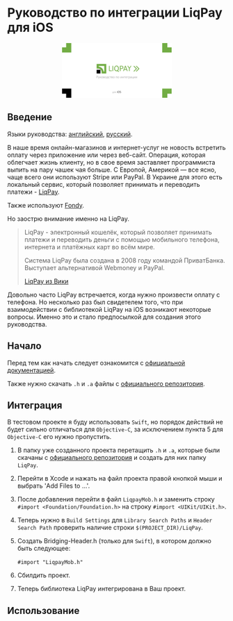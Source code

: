 # Руководство по интеграции LiqPay для iOS


<p align="center">
  <img width="50%" height="50%" src="https://github.com/bananaRanger/LiqPay-tutorial/blob/master/Resources/logo_ru.png?raw=true">
</p>

## Введение

Языки руководства: [английский](README.en.md), [русский](README.md).

В наше время онлайн-магазинов и интернет-услуг не новость встретить оплату через приложение или через веб-сайт.
Операция, которая облегчает жизнь клиенту, но в свое время заставляет программиста выпить на пару чашек чая больше.
С Европой, Америкой — все ясно, чаще всего они используют Stripe или PayPal. В Украине для этого есть локальный сервис, который позволяет принимать и переводить платежи - [LiqPay](https://www.liqpay.ua).

Также используют [Fondy](https://www.fondy.ua).

Но заострю внимание именно на LiqPay.

> LiqPay - электронный кошелёк, который позволяет принимать платежи 
> и переводить деньги с помощью мобильного телефона, интернета и платёжных карт во всём мире.
> 
> Система LiqPay была создана в 2008 году командой ПриватБанка. Выступает альтернативой Webmoney и PayPal. 
> 
> [LiqPay из Вики](https://ru.wikipedia.org/wiki/LiqPay)

Довольно часто LiqPay встречается, когда нужно произвести оплату с телефона. Но несколько раз был свидетелем того, что при взаимодействии с библиотекой LiqPay на iOS возникают некоторые вопросы. 
Именно это и стало предпосылкой для создания этого руководства.

## Начало 

Перед тем как начать следует ознакомится с [официальной документацией](https://www.liqpay.ua/documentation/).

Также нужно скачать `.h` и `.a` файлы с [официального репозитория](https://github.com/liqpay/sdk-ios).

## Интеграция 

В тестовом проекте я буду использовать `Swift`, но порядок действий не будет сильно отличаться для `Objective-C`, за исключением пункта 5 для `Objective-C` его нужно пропустить.

1. В папку уже созданного проекта перетащить `.h` и `.a`, которые были скачаны с [официального репозитория](https://github.com/liqpay/sdk-ios) и создать для них папку `LiqPay`.
2. Перейти в Xcode и нажать на файл проекта правой кнопкой мыши и выбрать 'Add Files to ...'.
3. После добавления перейти в файл `LiqpayMob.h` и заменить строку `#import <Foundation/Foundation.h>` на строку `#import <UIKit/UIKit.h>`.
4. Теперь нужно в `Build Settings` для `Library Search Paths` и `Header Search Path` проверить наличие строки `$(PROJECT_DIR)/LiqPay`.
5. Создать Bridging-Header.h (только для `Swift`), в котором должно быть следующее:

    `#import "LiqpayMob.h"`
    
6. Cбилдить проект.
7. Теперь библиотека LiqPay интегрирована в Ваш проект.

## Использование 
